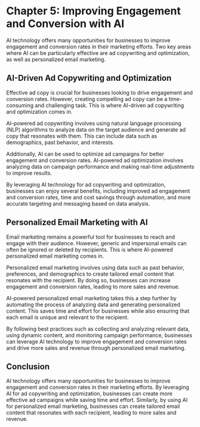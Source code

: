 Chapter 5: Improving Engagement and Conversion with AI
======================================================

AI technology offers many opportunities for businesses to improve engagement and conversion rates in their marketing efforts. Two key areas where AI can be particularly effective are ad copywriting and optimization, as well as personalized email marketing.

AI-Driven Ad Copywriting and Optimization
-----------------------------------------

Effective ad copy is crucial for businesses looking to drive engagement and conversion rates. However, creating compelling ad copy can be a time-consuming and challenging task. This is where AI-driven ad copywriting and optimization comes in.

AI-powered ad copywriting involves using natural language processing (NLP) algorithms to analyze data on the target audience and generate ad copy that resonates with them. This can include data such as demographics, past behavior, and interests.

Additionally, AI can be used to optimize ad campaigns for better engagement and conversion rates. AI-powered ad optimization involves analyzing data on campaign performance and making real-time adjustments to improve results.

By leveraging AI technology for ad copywriting and optimization, businesses can enjoy several benefits, including improved ad engagement and conversion rates, time and cost savings through automation, and more accurate targeting and messaging based on data analysis.

Personalized Email Marketing with AI
------------------------------------

Email marketing remains a powerful tool for businesses to reach and engage with their audience. However, generic and impersonal emails can often be ignored or deleted by recipients. This is where AI-powered personalized email marketing comes in.

Personalized email marketing involves using data such as past behavior, preferences, and demographics to create tailored email content that resonates with the recipient. By doing so, businesses can increase engagement and conversion rates, leading to more sales and revenue.

AI-powered personalized email marketing takes this a step further by automating the process of analyzing data and generating personalized content. This saves time and effort for businesses while also ensuring that each email is unique and relevant to the recipient.

By following best practices such as collecting and analyzing relevant data, using dynamic content, and monitoring campaign performance, businesses can leverage AI technology to improve engagement and conversion rates and drive more sales and revenue through personalized email marketing.

Conclusion
----------

AI technology offers many opportunities for businesses to improve engagement and conversion rates in their marketing efforts. By leveraging AI for ad copywriting and optimization, businesses can create more effective ad campaigns while saving time and effort. Similarly, by using AI for personalized email marketing, businesses can create tailored email content that resonates with each recipient, leading to more sales and revenue.
